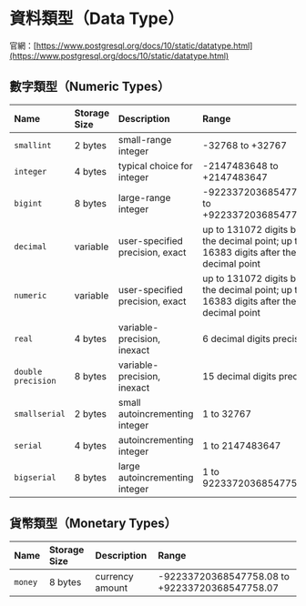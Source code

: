 # 資料類型（Data Type）

官網：[https://www.postgresql.org/docs/10/static/datatype.html](https://www.postgresql.org/docs/10/static/datatype.html)

## 數字類型（Numeric Types）

| Name | Storage Size | Description | Range |
| :--- | :--- | :--- | :--- |
| `smallint` | 2 bytes | small-range integer | -32768 to +32767 |
| `integer` | 4 bytes | typical choice for integer | -2147483648 to +2147483647 |
| `bigint` | 8 bytes | large-range integer | -9223372036854775808 to +9223372036854775807 |
| `decimal` | variable | user-specified precision, exact | up to 131072 digits before the decimal point; up to 16383 digits after the decimal point |
| `numeric` | variable | user-specified precision, exact | up to 131072 digits before the decimal point; up to 16383 digits after the decimal point |
| `real` | 4 bytes | variable-precision, inexact | 6 decimal digits precision |
| `double precision` | 8 bytes | variable-precision, inexact | 15 decimal digits precision |
| `smallserial` | 2 bytes | small autoincrementing integer | 1 to 32767 |
| `serial` | 4 bytes | autoincrementing integer | 1 to 2147483647 |
| `bigserial` | 8 bytes | large autoincrementing integer | 1 to 9223372036854775807 |



## 貨幣類型（Monetary Types）

| Name | Storage Size | Description | Range |
| :--- | :--- | :--- | :--- |
| `money` | 8 bytes | currency amount | -92233720368547758.08 to +92233720368547758.07 |



